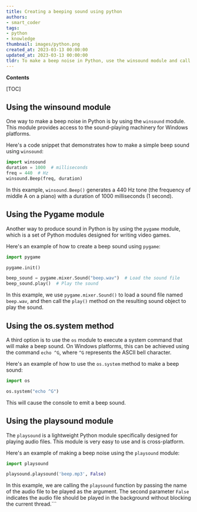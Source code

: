 ```yaml
---
title: Creating a beeping sound using python
authors:
- smart_coder
tags:
- python
- knowledge
thumbnail: images/python.png
created_at: 2023-03-13 00:00:00
updated_at: 2023-03-13 00:00:00
tldr: To make a beep noise in Python, use the winsound module and call its Beep function with the frequency and duration of the beep as arguments.
---
```


**Contents**

[TOC]

## Using the winsound module

One way to make a beep noise in Python is by using the `winsound` module. This module provides access to the sound-playing machinery for Windows platforms.

Here's a code snippet that demonstrates how to make a simple beep sound using `winsound`:

```python
import winsound
duration = 1000  # milliseconds
freq = 440  # Hz
winsound.Beep(freq, duration)
```

In this example, `winsound.Beep()` generates a 440 Hz tone (the frequency of middle A on a piano) with a duration of 1000 milliseconds (1 second).


## Using the Pygame module

Another way to produce sound in Python is by using the `pygame` module, which is a set of Python modules designed for writing video games.

Here's an example of how to create a beep sound using `pygame`:

```python
import pygame

pygame.init()

beep_sound = pygame.mixer.Sound("beep.wav")  # Load the sound file
beep_sound.play()  # Play the sound
```

In this example, we use `pygame.mixer.Sound()` to load a sound file named `beep.wav`, and then call the `play()` method on the resulting sound object to play the sound.


## Using the os.system method

A third option is to use the `os` module to execute a system command that will make a beep sound. On Windows platforms, this can be achieved using the command `echo ^G`, where `^G` represents the ASCII bell character.

Here's an example of how to use the `os.system` method to make a beep sound:

```python
import os

os.system("echo ^G")
```

This will cause the console to emit a beep sound.


## Using the playsound module

The `playsound` is a lightweight Python module specifically designed for playing audio files. This module is very easy to use and is cross-platform.

Here's an example of making a beep noise using the `playsound` module:

```python
import playsound

playsound.playsound('beep.mp3', False)
```

In this example, we are calling the `playsound` function by passing the name of the audio file to be played as the argument. The second parameter `False` indicates the audio file should be played in the background without blocking the current thread.```
